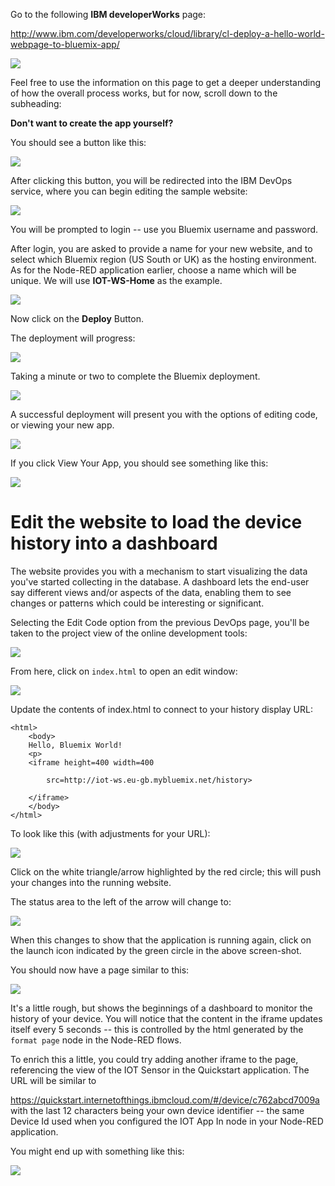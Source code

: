 Go to the following **IBM developerWorks** page:

<http://www.ibm.com/developerworks/cloud/library/cl-deploy-a-hello-world-webpage-to-bluemix-app/>

![](media/6d10ad6190c1e0891853ae9c05cc82a8.png)

Feel free to use the information on this page to get a deeper understanding of
how the overall process works, but for now, scroll down to the subheading:

**Don't want to create the app yourself?**

You should see a button like this:

![](media/98f5dbc24d64d3ac2d8f5961bf9d95cd.png)

After clicking this button, you will be redirected into the IBM DevOps service,
where you can begin editing the sample website:

![](media/5a38d7ff9a5f2c8c40048b764e7a4e1d.png)

You will be prompted to login -- use you Bluemix username and password.

After login, you are asked to provide a name for your new website, and to select
which Bluemix region (US South or UK) as the hosting environment. As for the
Node-RED application earlier, choose a name which will be unique. We will use
**IOT-WS-Home** as the example.

![](media/eb1784bc54019fe844096623abadc7a1.png)

Now click on the **Deploy** Button.

The deployment will progress:

![](media/f08faa25764bd7de0e6e1a210c9fae70.png)

Taking a minute or two to complete the Bluemix deployment.

![](media/c0e637e839d14e13b2be4e6cc7aaeb58.png)

A successful deployment will present you with the options of editing code, or
viewing your new app.

![](media/c945a18cef18990357632134ab6ffb04.png)

If you click View Your App, you should see something like this:

![](media/b506824f0551b555529f8bf77ff5da13.png)

Edit the website to load the device history into a dashboard
============================================================

The website provides you with a mechanism to start visualizing the data you've
started collecting in the database. A dashboard lets the end-user say different
views and/or aspects of the data, enabling them to see changes or patterns which
could be interesting or significant.

Selecting the Edit Code option from the previous DevOps page, you'll be taken to
the project view of the online development tools:

![](media/1490d3283540c152a70af57dd82ed1be.png)

From here, click on `index.html` to open an edit window:

![](media/972e5d28a44d53fd6c4a4e96d0eb1944.png)

Update the contents of index.html to connect to your history display URL:

	<html>
		<body>
		Hello, Bluemix World!
		<p>
		<iframe height=400 width=400

			src=http://iot-ws.eu-gb.mybluemix.net/history>

		</iframe>
		</body>
	</html>


To look like this (with adjustments for your URL):

![](media/1af359880d67a65fc0f93c4bd8b9ee4d.png)

Click on the white triangle/arrow highlighted by the red circle; this will push
your changes into the running website.

The status area to the left of the arrow will change to:

![](media/003fa0e56e6d4921aed2b134d005f795.png)

When this changes to show that the application is running again, click on the
launch icon indicated by the green circle in the above screen-shot.

You should now have a page similar to this:

![](media/ddccabdf3376dd16e461f674a6ee4e9c.png)

It's a little rough, but shows the beginnings of a dashboard to monitor the
history of your device. You will notice that the content in the iframe updates
itself every 5 seconds -- this is controlled by the html generated by the `format
page` node in the Node-RED flows.

To enrich this a little, you could try adding another iframe to the page,
referencing the view of the IOT Sensor in the Quickstart application. The URL
will be similar to

<https://quickstart.internetofthings.ibmcloud.com/#/device/c762abcd7009a> with
the last 12 characters being your own device identifier -- the same Device Id
used when you configured the IOT App In node in your Node-RED application.

You might end up with something like this:

![](media/6386fc4c2d219a1e08cd3a9b215d9c1c.png)